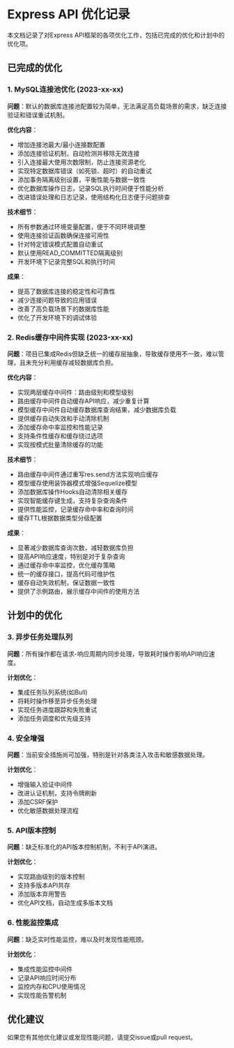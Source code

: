 # Express API 优化记录

本文档记录了对Express API框架的各项优化工作，包括已完成的优化和计划中的优化项。

## 已完成的优化

### 1. MySQL连接池优化 (2023-xx-xx)

**问题**：默认的数据库连接池配置较为简单，无法满足高负载场景的需求，缺乏连接验证和错误重试机制。

**优化内容**：
- 增加连接池最大/最小连接数配置
- 添加连接验证机制，自动检测并移除无效连接
- 引入连接最大使用次数限制，防止连接资源老化
- 实现特定数据库错误（如死锁、超时）的自动重试
- 添加事务隔离级别设置，平衡性能与数据一致性
- 优化数据库操作日志，记录SQL执行时间便于性能分析
- 改进错误处理和日志记录，使用结构化日志便于问题排查

**技术细节**：
- 所有参数通过环境变量配置，便于不同环境调整
- 使用连接验证函数确保连接可用性
- 针对特定错误模式配置自动重试
- 默认使用READ_COMMITTED隔离级别
- 开发环境下记录完整SQL和执行时间

**成果**：
- 提高了数据库连接的稳定性和可靠性
- 减少连接问题导致的应用错误
- 改善了高负载场景下的数据库性能
- 优化了开发环境下的调试体验

### 2. Redis缓存中间件实现 (2023-xx-xx)

**问题**：项目已集成Redis但缺乏统一的缓存层抽象，导致缓存使用不一致，难以管理，且未充分利用缓存减轻数据库负担。

**优化内容**：
- 实现两层缓存中间件：路由级别和模型级别
- 路由缓存中间件自动缓存API响应，减少重复计算
- 模型缓存中间件自动缓存数据库查询结果，减少数据库负载
- 提供缓存自动失效和手动清除机制
- 添加缓存命中率监控和性能记录
- 支持条件性缓存和缓存绕过选项
- 实现按模式批量清除缓存的功能

**技术细节**：
- 路由缓存中间件通过重写res.send方法实现响应缓存
- 模型缓存使用装饰器模式增强Sequelize模型
- 添加数据库操作Hooks自动清除相关缓存
- 实现智能缓存键生成，支持复杂查询条件
- 提供性能监控，记录缓存命中率和查询时间
- 缓存TTL根据数据类型分级配置

**成果**：
- 显著减少数据库查询次数，减轻数据库负担
- 提高API响应速度，特别是对于复杂查询
- 通过缓存命中率监控，优化缓存策略
- 统一的缓存接口，提高代码可维护性
- 缓存自动失效机制，保证数据一致性
- 提供了示例路由，展示缓存中间件的使用方法

## 计划中的优化

### 3. 异步任务处理队列

**问题**：所有操作都在请求-响应周期内同步处理，导致耗时操作影响API响应速度。

**计划优化**：
- 集成任务队列系统(如Bull)
- 将耗时操作移至异步任务处理
- 实现任务进度跟踪和失败重试
- 添加任务调度和优先级支持

### 4. 安全增强

**问题**：当前安全措施尚可加强，特别是针对各类注入攻击和敏感数据处理。

**计划优化**：
- 增强输入验证中间件
- 改进认证机制，支持令牌刷新
- 添加CSRF保护
- 优化敏感数据处理流程

### 5. API版本控制

**问题**：缺乏标准化的API版本控制机制，不利于API演进。

**计划优化**：
- 实现路由级别的版本控制
- 支持多版本API共存
- 添加版本弃用警告
- 优化API文档，自动生成多版本文档

### 6. 性能监控集成

**问题**：缺乏实时性能监控，难以及时发现性能瓶颈。

**计划优化**：
- 集成性能监控中间件
- 记录API响应时间分布
- 监控内存和CPU使用情况
- 实现性能告警机制

## 优化建议

如果您有其他优化建议或发现性能问题，请提交issue或pull request。 